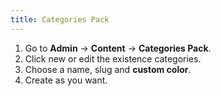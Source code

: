 ```yaml
---
title: Categories Pack
---
```


1. Go to **Admin** -> **Content** -> **Categories Pack**.
2. Click new or edit the existence categories.
3. Choose a name, slug and **custom color**.
4. Create as you want.
